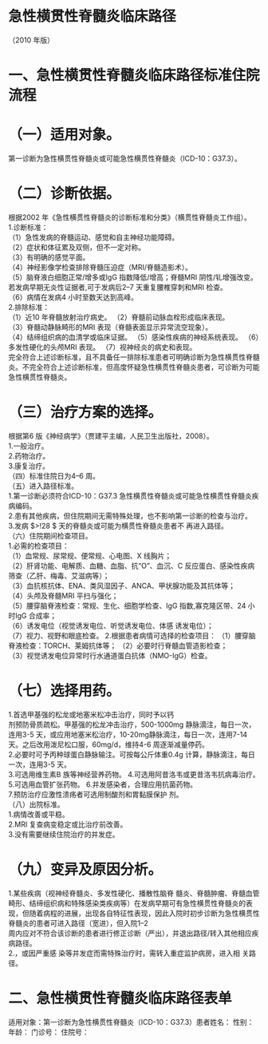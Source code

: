 # 急性横贯性脊髓炎临床路径  
（2010 年版）  
# 一、急性横贯性脊髓炎临床路径标准住院流程  
# （一）适用对象。  
第一诊断为急性横贯性脊髓炎或可能急性横贯性脊髓炎（ICD-10：G37.3）。  
# （二）诊断依据。  
根据2002 年《急性横贯性脊髓炎的诊断标准和分类》（横贯性脊髓炎工作组）。  
1.诊断标准：  
（1）急性发病的脊髓运动、感觉和自主神经功能障碍。  
（2）症状和体征累及双侧，但不一定对称。  
（3）有明确的感觉平面。  
（4）神经影像学检查排除脊髓压迫症（MRI/脊髓造影术）。  
（5）脑脊液白细胞正常/增多或IgG 指数降低/增高；脊髓MRI 阴性/钆增强改变。若发病早期无炎性证据者,可于发病后2–7 天重复腰椎穿刺和MRI 检查。  
（6）病情在发病4 小时至数天达到高峰。  
2.排除标准：  
（1）近10 年脊髓放射治疗病史。 （2）脊髓前动脉血栓形成临床表现。  
（3）脊髓动静脉畸形的MRI 表现（脊髓表面显示异常流空现象）。  
（4）结缔组织病的血清学或临床证据。 （5）感染性疾病的神经系统表现。 （6）多发性硬化的头颅MRI 表现。 （7）视神经炎的病史和表现。  
完全符合上述诊断标准，且不具备任一排除标准患者可明确诊断为急性横贯性脊髓炎。不完全符合上述诊断标准，但高度怀疑急性横贯性脊髓炎患者，可诊断为可能急性横贯性脊髓炎。  
# （三）治疗方案的选择。  
根据第6 版《神经病学》（贾建平主编，人民卫生出版社，2008）。  
1.一般治疗。  
2.药物治疗。  
3.康复治疗。  
（四）标准住院日为4–6 周。  
（五）进入路径标准。  
1.第一诊断必须符合ICD-10：G37.3 急性横贯性脊髓炎或可能急性横贯性脊髓炎疾病编码。  
2.患有其他疾病，但住院期间无需特殊处理，也不影响第一诊断的检查与治疗。  
3.发病 $>\!28 $  天的脊髓炎或可能为横贯性脊髓炎患者不 再进入路径。  
（六）住院期间检查项目。  
1.必需的检查项目：  
（1）血常规、尿常规、便常规、心电图、X 线胸片；  
（2）肝肾功能、电解质、血糖、血脂、抗“O”、血沉、C 反应蛋白、感染性疾病筛查（乙肝、梅毒、艾滋病等）；  
（3）血抗核抗体、ENA、类风湿因子、ANCA、甲状腺功能及其抗体等；  
（4）头颅及脊髓MRI 平扫与强化；  
（5）腰穿脑脊液检查：常规、生化、细胞学检查、IgG 指数,寡克隆区带、24 小时IgG 合成率；  
（6）诱发电位（视觉诱发电位、听觉诱发电位、体感 诱发电位）；  
（7）视力、视野和眼底检查。 2.根据患者病情可选择的检查项目： （1）腰穿脑脊液检查：TORCH、莱姆抗体等； （2）必要时行脊髓血管造影检查；  
（3）视觉诱发电位异常时行水通道蛋白抗体（NMO-IgG）检查。  
# （七）选择用药。  
1.首选甲基强的松龙或地塞米松冲击治疗，同时予以钙  
剂预防骨质疏松。甲基强的松龙冲击治疗，500-1000mg 静脉滴注，每日一次，连用3-5 天，或应用地塞米松治疗，10-20mg静脉滴注，每日一次，连用7-14 天。之后改用泼尼松口服，60mg/d，维持4-6 周逐渐减量停药。  
2.必要时可予丙种球蛋白静脉输注。可按每公斤体重0.4g 计算，静脉滴注，每日一次，连用3-5 天。  
3.可选用维生素B 族等神经营养药物。 4.可选用阿昔洛韦或更昔洛韦抗病毒治疗。 5.可选用血管扩张药物。 6.并发感染者，合理应用抗菌药物。  
7.预防治疗应激性溃疡者可选用制酸剂和胃黏膜保护 剂。  
（八）出院标准。  
1.病情改善或平稳。  
2.MRI 复查病变稳定或比治疗前改善。  
3.没有需要继续住院治疗的并发症。  
# （九）变异及原因分析。  
1.某些疾病（视神经脊髓炎、多发性硬化、播散性脑脊 髓炎、脊髓肿瘤、脊髓血管畸形、结缔组织病和特殊感染类疾病等）在发病早期可有急性横贯性脊髓炎的表现，但随着病程的进展，出现各自特征性表现，因此入院时初步诊断为急性横贯性脊髓炎的患者可进入路径（宽进），但入院1–2  
周内应对不符合该诊断的患者进行修正诊断（严出），并退出路径/转入其他相应疾病路径。  
2.，或因严重感 染等并发症而需特殊治疗时，需转入重症监护病房，进入相 关路径。  
# 二、急性横贯性脊髓炎临床路径表单  
适用对象：第一诊断为急性横贯性脊髓炎（ICD-10：G37.3）患者姓名：         性别：         年龄：    门诊号：         住院号：  
